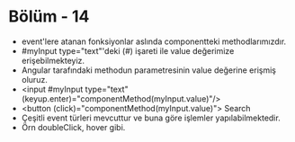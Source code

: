 #   Bölüm - 14


*   event'lere atanan fonksiyonlar aslında componentteki methodlarımızdır.
*   #myInput type="text"'deki (#) işareti ile value değerimize erişebilmekteyiz.
*   Angular tarafındaki methodun parametresinin value değerine erişmiş oluruz.
*   <input #myInput type="text" (keyup.enter)="componentMethod(myInput.value)"/>
*   <button (click)="componentMethod(myInput.value)"> Search </button>
*   Çeşitli event türleri mevcuttur ve buna göre işlemler yapılabilmektedir.
*   Örn doubleClick, hover gibi.
